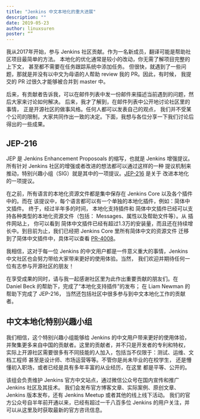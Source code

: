 ```yaml
---
title: "Jenkins 中文本地化的重大进展"
description: ""
date: 2019-05-23
author: linuxsuren
poster: “”
---
```


我从2017年开始，参与 Jenkins 社区贡献。作为一名新成员，翻译可能是帮助社区项目最简单的方法。 本地化的优化通常是较小的改动，你无需了解项目完整的上下文，
甚至都不需要在任务跟踪系统中添加任务。 但很快，就遇到了一些问题，那就是并没有以中文为母语的人帮助 review 我的 PR。因此，有时候，
我提交的 PR 过很久才能够被合并到 master 中。

后来，有贡献者告诉我，可以在邮件列表中发一份邮件来描述当前遇到的问题，然后大家来讨论如何解决。 后来，我才了解到，在邮件列表中公开地讨论社区里的事情，
正是开源社区的做事风格。任何人都可以发表自己的观点， 我们并不受某个公司的限制，大家共同作出一致的决定。下面，我想与各位分享一下我们讨论后得出的一些成果。

## JEP-216
JEP 是 Jenkins Enhancement Proposoals 的缩写，也就是 Jenkins 增强提议。所有针对 Jenkins 社区的增强或者改进的想法都可以通过这样的一种
提议机制来推动，特别兴趣小组（SIG）就是其中的一项提议。[JEP-216](https://github.com/jenkinsci/jep/blob/master/jep/216/README.adoc) 是关于 改进本地化的一项提议。

在之前，所有语言的本地化资源文件都是集中保存在 Jenkins Core 以及各个插件中的。而在 该提议中，每个语言都可以有一个单独的本地化插件，例如：简体中文插件。
终于，经过半年多的时间， 本地化支持插件和 简体中文插件已经可以支持各种类型的本地化资源文件（包括： Messages、属性以及帮助文件等）。从 插件网站上，
你可以看到 简体中文插件已经有超过1.3万的安装量，而且还在持续增长中。到目前为止，我们已经把 Jenkins Core 里所有简体中文的资源文件
迁移到了简体中文插件中，具体可以查看 [PR-4008](https://github.com/jenkinsci/jenkins/pull/4008)。

我相信，这对于每一位 Jenkins 的中文用户都是一件意义重大的事情，Jenkins 中文社区也会努力带给大家带来更好的使用体验。当然，
我们欢迎并期待任何一位有志参与开源社区的朋友！

在享受成果的同时，请与我一起感谢社区里为此作出重要贡献的朋友们。在 Daniel Beck 的帮助下，完成了“本地化支持插件”的发布；
在 Liam Newman 的帮助下完成了 JEP-216， 当然还包括社区中很多参与到中文本地化工作的贡献者。

## 中文本地化特别兴趣小组
我们相信，这个特别兴趣小组能够给 Jenkins 的中文用户带来更好的使用体验，并聚集更多来自中国的贡献者。这里的贡献者，并不只是开发者的专利和特权，
实际上开源社区需要很多有不同技能的人加入，包括当不仅限于：测试、运维、文档工程师 甚至是设计师、市场运营等等。不管你是尚未毕业的在校学生，
还是懵懂初入职场，或者已经是具有多年丰富的从业经历，在这里 都是平等、公开的。

该组会负责维护 Jenkins 官方中文站点，通过微信公众号在国内宣传和推广 Jenkins 社区及其技术。
我们会发布官方博客文章、实际案例、原创文章、Jenkins 版本发布，还有 Jenkins Meetup 或者其他的线上线下活动。
我们的官方公众号自半年前开通以来，已经有超过一千八百多位 Jenkins 的用户关注，并可以从这里及时获取最新的官方咨讯信息。
